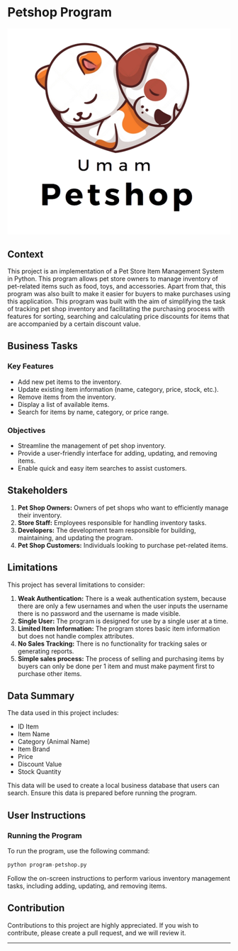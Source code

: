 # **Petshop Program**

![Petshop Logo](image/logo-petshop.png)

## **Context**

This project is an implementation of a Pet Store Item Management System in Python. This program allows pet store owners to manage inventory of pet-related items such as food, toys, and accessories. Apart from that, this program was also built to make it easier for buyers to make purchases using this application. This program was built with the aim of simplifying the task of tracking pet shop inventory and facilitating the purchasing process with features for sorting, searching and calculating price discounts for items that are accompanied by a certain discount value.

## **Business Tasks**

### **Key Features**

- Add new pet items to the inventory.
- Update existing item information (name, category, price, stock, etc.).
- Remove items from the inventory.
- Display a list of available items.
- Search for items by name, category, or price range.

### **Objectives**

- Streamline the management of pet shop inventory.
- Provide a user-friendly interface for adding, updating, and removing items.
- Enable quick and easy item searches to assist customers.

## **Stakeholders**

1. **Pet Shop Owners:** Owners of pet shops who want to efficiently manage their inventory.
2. **Store Staff:** Employees responsible for handling inventory tasks.
3. **Developers:** The development team responsible for building, maintaining, and updating the program.
4. **Pet Shop Customers:** Individuals looking to purchase pet-related items.

## **Limitations**

This project has several limitations to consider:

1. **Weak Authentication:** There is a weak authentication system, because there are only a few usernames and when the user inputs the username there is no password and the username is made visible.
2. **Single User:** The program is designed for use by a single user at a time.
3. **Limited Item Information:** The program stores basic item information but does not handle complex attributes.
4. **No Sales Tracking:** There is no functionality for tracking sales or generating reports.
5. **Simple sales process:** The process of selling and purchasing items by buyers can only be done per 1 item and must make payment first to purchase other items.

## **Data Summary**

The data used in this project includes:

- ID Item
- Item Name
- Category (Animal Name)
- Item Brand
- Price
- Discount Value
- Stock Quantity

This data will be used to create a local business database that users can search. Ensure this data is prepared before running the program.

## **User Instructions**

### **Running the Program**

To run the program, use the following command:
```python
python program-petshop.py
```

Follow the on-screen instructions to perform various inventory management tasks, including adding, updating, and removing items.

## Contribution

Contributions to this project are highly appreciated. If you wish to contribute, please create a pull request, and we will review it.

---
